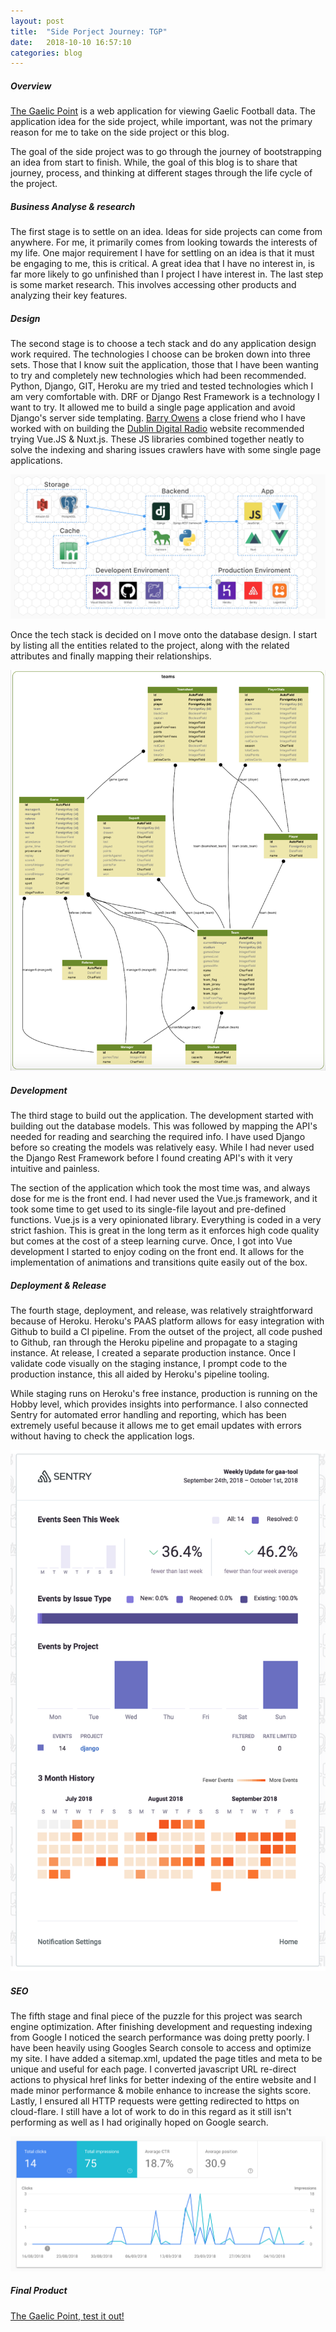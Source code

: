 ```yaml
---
layout: post
title:  "Side Porject Journey: TGP"
date:   2018-10-10 16:57:10
categories: blog
---
```


##### Overview

 [The Gaelic Point](https://www.thegaelicpoint.ie) is a web application for viewing Gaelic Football data. The application idea for the side project, while important, was not the primary reason for me to take on the side project or this blog. 

The goal of the side project was to go through the journey of bootstrapping an idea from start to finish. While, the goal of this blog is to share that journey, process, and thinking at different stages through the life cycle of the project.
 
##### Business Analyse & research 

The first stage is to settle on an idea. Ideas for side projects can come from anywhere. For me, it primarily comes from looking towards the interests of my life. One major requirement I have for settling on an idea is that it must be engaging to me, this is critical. A great idea that I have no interest in, is far more likely to go unfinished than I project I have interest in. The last step is some market research. This involves accessing other products and analyzing their key features.  

##### Design

The second stage is to choose a tech stack and do any application design work required.  The technologies I choose can be broken down into three sets. Those that I know suit the application, those that I have been wanting to try and completely new technologies which had been recommended. Python, Django, GIT, Heroku are my tried and tested technologies which I am very comfortable with. DRF or Django Rest Framework is a technology I want to try. It allowed me to build a single page application and avoid Django's server side templating. [Barry Owens](http://www.barryowens.net/) a close friend who I have worked with on building the [Dublin Digital Radio](https://listen.dublindigitalradio.com/)  website recommended trying Vue.JS & Nuxt.js. These JS libraries combined together neatly to solve the indexing and sharing issues crawlers have with some single page applications.

<div class="honeycombpic-short">
<img src="https://github.com/bawn92/bawn92.github.io/blob/master/assets/img/system-arch.png?raw=true"/>
</div>


Once the tech stack is decided on I move onto the database design. I start by listing all the entities related to the project, along with the related attributes and finally mapping their relationships. 


<div class="honeycombpic-long">
<img src="https://github.com/bawn92/bawn92.github.io/blob/master/assets/img/database-design.png?raw=true"/>
</div>


##### Development

The third stage to build out the application. The development started with building out the database models. This was followed by mapping the API's needed for reading and searching the required info. I have used Django before so creating the models was relatively easy. While I had never used the Django Rest Framework before I found creating API's with it very intuitive and painless. 

The section of the application which took the most time was, and always dose for me is the front end. I had never used the Vue.js framework, and it took some time to get used to its single-file layout and pre-defined functions. Vue.js is a very opinionated library. Everything is coded in a very strict fashion. This is great in the long term as it enforces high code quality but comes at the cost of a steep learning curve. Once, I got into Vue development I started to enjoy coding on the front end. It allows for the implementation of animations and transitions quite easily out of the box.


##### Deployment & Release

The fourth stage, deployment, and release, was relatively straightforward because of Heroku. Heroku's PAAS platform allows for easy integration with Github to build a CI pipeline. From the outset of the project, all code pushed to Github, ran through the Heroku pipeline and propagate to a staging instance. At release, I created a separate production instance. Once I validate code visually on the staging instance, I prompt code to the production instance, this all aided by Heroku's pipeline tooling. 

While staging runs on Heroku's free instance, production is running on the Hobby level, which provides insights into performance. I also connected Sentry for automated error handling and reporting, which has been extremely useful because it allows me to get email updates with errors without having to check the application logs.     

<div class="honeycombpic-long">
<img src="https://github.com/bawn92/bawn92.github.io/blob/master/assets/img/sentry.png?raw=true"/>
</div>

##### SEO

The fifth stage and final piece of the puzzle for this project was search engine optimization. After finishing development and requesting indexing from Google I noticed the search performance was doing pretty poorly. I have been heavily using Googles Search console to access and optimize my site. I have added a sitemap.xml, updated the page titles and meta to be unique and useful for each page. I converted javascript URL re-direct actions to physical href links for better indexing of the entire website and I made minor performance & mobile enhance to increase the sights score. Lastly, I ensured all HTTP requests were getting redirected to https on cloud-flare. I still have a lot of work to do in this regard as it still isn't performing as well as I had originally hoped on Google search.


<div class="honeycombpic">
<img src="https://github.com/bawn92/bawn92.github.io/blob/master/assets/img/google-console.png?raw=true"/>
</div>


##### Final Product


 [The Gaelic Point, test it out! ](https://www.thegaelicpoint.ie)




